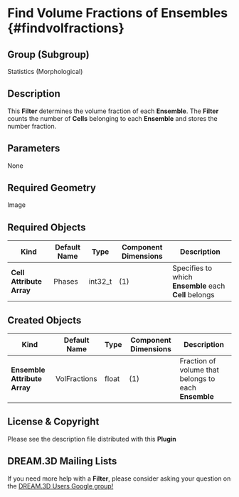 Find Volume Fractions of Ensembles {#findvolfractions}
=============

## Group (Subgroup) ##
Statistics (Morphological)

## Description ##
This **Filter** determines the volume fraction of each **Ensemble**. The **Filter** counts the number of **Cells** belonging to each **Ensemble** and stores the number fraction.

## Parameters ##
None 

## Required Geometry ##
Image

## Required Objects ##
| Kind | Default Name | Type | Component Dimensions | Description |
|------|--------------|-------------|---------|-----|
| **Cell Attribute Array** | Phases | int32_t | (1) | Specifies to which **Ensemble** each **Cell** belongs |

## Created Objects ##
| Kind | Default Name | Type | Component Dimensions | Description |
|------|--------------|-------------|---------|-----|
| **Ensemble Attribute Array** | VolFractions | float | (1) | Fraction of volume that belongs to each **Ensemble** |

## License & Copyright ##

Please see the description file distributed with this **Plugin**

## DREAM.3D Mailing Lists ##

If you need more help with a **Filter**, please consider asking your question on the [DREAM.3D Users Google group!](https://groups.google.com/forum/?hl=en#!forum/dream3d-users)


